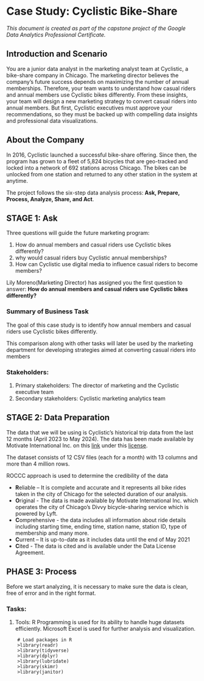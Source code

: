# Case Study: Cyclistic Bike-Share

_This document is created as part of the capstone project of the Google Data Analytics Professional Certificate._

## Introduction and Scenario
You are a junior data analyst in the marketing analyst team at Cyclistic, a bike-share company in Chicago. The marketing director believes the company’s future success depends on maximizing the number of annual memberships. Therefore, your team wants to understand how casual riders and annual members use Cyclistic bikes differently. From these insights, your team will design a new marketing strategy to convert casual riders into annual members. But first, Cyclistic executives must approve your recommendations, so they must be backed up with compelling data insights and professional data visualizations.

## About the Company
In 2016, Cyclistic launched a successful bike-share offering. Since then, the program has grown to a fleet of 5,824 bicycles that are geo-tracked and locked into a network of 692 stations across Chicago. The bikes can be unlocked from one station and returned to any other station in the system at anytime.

The project follows the six-step data analysis process: **Ask, Prepare, Process, Analyze, Share, and Act**.

## STAGE 1: Ask 
Three questions will guide the future marketing program:
 1. How do annual members and casual riders use Cyclistic bikes
    differently? 
 2. why would casual riders buy Cyclistic annual memberships?
 3. How can Cyclistic use digital media to influence casual
        riders to become members?
        
Lily Moreno(Marketing Director) has assigned you the first question to answer: 
**How do annual members and casual riders use Cyclistic bikes differently?**

### Summary of Business Task

The goal of this case study is to identify how annual members and casual riders use Cyclistic bikes differently.

This comparison along with other tasks will later be used by the marketing department for developing strategies aimed at converting casual riders into members

### Stakeholders:
1. Primary stakeholders: The director of marketing and the Cyclistic executive team
2. Secondary stakeholders: Cyclistic marketing analytics team

## STAGE 2: Data Preparation 

The data that we will be using is Cyclistic’s historical trip data from the last 12 months (April 2023 to May 2024). The data has been made available by Motivate International Inc. on this [link](https://divvy-tripdata.s3.amazonaws.com/index.html) under this [license](https://www.divvybikes.com/data-license-agreement).

The dataset consists of 12 CSV files (each for a month) with 13 columns and more than 4 million rows.

ROCCC approach is used to determine the credibility of the data

-   **R**eliable – It is complete and accurate and it represents all bike rides taken in the city of Chicago for the selected duration of our analysis.
-   **O**riginal - The data is made available by Motivate International Inc. which operates the city of Chicago’s Divvy bicycle-sharing service which is powered by Lyft.
-   **C**omprehensive - the data includes all information about ride details including starting time, ending time, station name, station ID, type of membership and many more.
-   **C**urrent – It is up-to-date as it includes data until the end of May 2021
-   **C**ited - The data is cited and is available under the Data License Agreement.

<!-- **Data Limitation**

A quick filtering and checking data for completeness shows that the “start station name and ID” and “end station name and ID” for some rides are missing. Further observations suggest that the most missing data about “start station name” belongs to “electric bikes” as 201,975 out of 888,490 electric ride-shares have missing data and it accounts for 22% of total electric-bike ride shares.

This limitation could slightly affect our analysis for finding stations where most electric bikes are taken but we can use “end station names” to locate our customers and this can be used for further analysis and potential marketing campaigns. -->

## **PHASE 3: Process**

Before we start analyzing, it is necessary to make sure the data is clean, free of error and in the right format.

### Tasks:

 1. Tools: R Programming is used for its ability to handle huge datasets efficiently. Microsoft Excel is used for further analysis and visualization. 

```{r}
	# Load packages in R
	>library(readr)
	>library(tidyverse)
	>library(dplyr)
	>library(lubridate)
	>library(skimr)
	>library(janitor)
```
